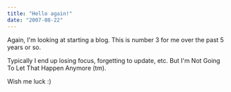 ```yaml
---
title: "Hello again!"
date: "2007-08-22"
---
```


Again, I'm looking at starting a blog. This is number 3 for me over the past 5 years or so.

Typically I end up losing focus, forgetting to update, etc. But I'm Not Going To Let That Happen Anymore (tm).

Wish me luck :)
